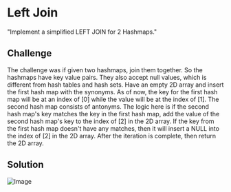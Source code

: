 # Left Join
"Implement a simplified LEFT JOIN for 2 Hashmaps."

## Challenge
The challenge was if given two hashmaps, join them together. So the hashmaps have key value pairs. They also accept null values, which is different from hash tables and hash sets. Have an empty 2D array and insert the first hash map with the synonyms. As of now, the key for the first hash map will be at an index of [0] while the value will be at the index of [1]. The second hash map consists of antonyms. The logic here is if the second hash map's key matches the key in the first hash map, add the value of the second hash map's key to the index of [2] in the 2D array. If the key from the first hash map doesn't have any matches, then it will insert a NULL into the index of [2] in the 2D array. After the iteration is complete, then return the 2D array.

## Solution
![Image](../../assets/LeftJoin.jpg)